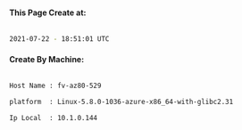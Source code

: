 
   
#### This Page Create at:

```bash

2021-07-22 - 18:51:01 UTC

```

#### Create By Machine:

```bash

Host Name : fv-az80-529

platform  : Linux-5.8.0-1036-azure-x86_64-with-glibc2.31

Ip Local  : 10.1.0.144

```

